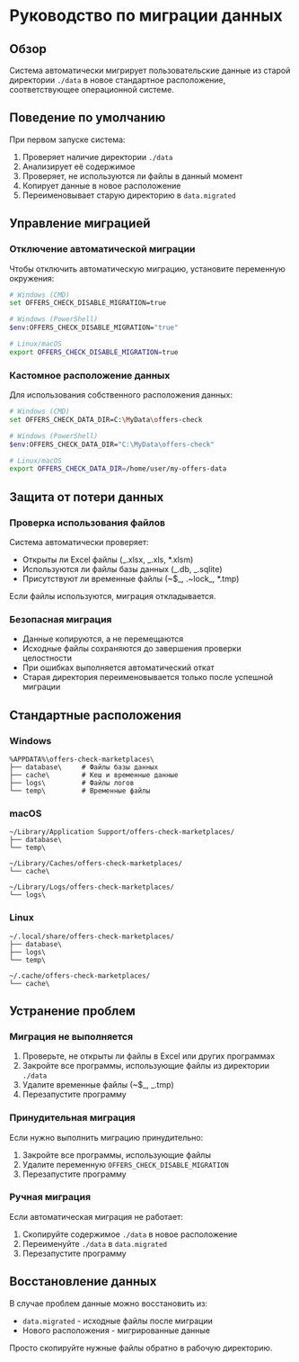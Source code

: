 # Руководство по миграции данных

## Обзор

Система автоматически мигрирует пользовательские данные из старой директории `./data` в новое стандартное расположение, соответствующее операционной системе.

## Поведение по умолчанию

При первом запуске система:

1. Проверяет наличие директории `./data`
2. Анализирует её содержимое
3. Проверяет, не используются ли файлы в данный момент
4. Копирует данные в новое расположение
5. Переименовывает старую директорию в `data.migrated`

## Управление миграцией

### Отключение автоматической миграции

Чтобы отключить автоматическую миграцию, установите переменную окружения:

```bash
# Windows (CMD)
set OFFERS_CHECK_DISABLE_MIGRATION=true

# Windows (PowerShell)
$env:OFFERS_CHECK_DISABLE_MIGRATION="true"

# Linux/macOS
export OFFERS_CHECK_DISABLE_MIGRATION=true
```

### Кастомное расположение данных

Для использования собственного расположения данных:

```bash
# Windows (CMD)
set OFFERS_CHECK_DATA_DIR=C:\MyData\offers-check

# Windows (PowerShell)
$env:OFFERS_CHECK_DATA_DIR="C:\MyData\offers-check"

# Linux/macOS
export OFFERS_CHECK_DATA_DIR=/home/user/my-offers-data
```

## Защита от потери данных

### Проверка использования файлов

Система автоматически проверяет:

- Открыты ли Excel файлы (_.xlsx, _.xls, \*.xlsm)
- Используются ли файлы базы данных (_.db, _.sqlite)
- Присутствуют ли временные файлы (~$_, .~lock_, \*.tmp)

Если файлы используются, миграция откладывается.

### Безопасная миграция

- Данные копируются, а не перемещаются
- Исходные файлы сохраняются до завершения проверки целостности
- При ошибках выполняется автоматический откат
- Старая директория переименовывается только после успешной миграции

## Стандартные расположения

### Windows

```
%APPDATA%\offers-check-marketplaces\
├── database\     # Файлы базы данных
├── cache\        # Кеш и временные данные
├── logs\         # Файлы логов
└── temp\         # Временные файлы
```

### macOS

```
~/Library/Application Support/offers-check-marketplaces/
├── database\
└── temp\

~/Library/Caches/offers-check-marketplaces/
└── cache\

~/Library/Logs/offers-check-marketplaces/
└── logs\
```

### Linux

```
~/.local/share/offers-check-marketplaces/
├── database\
├── logs\
└── temp\

~/.cache/offers-check-marketplaces/
└── cache\
```

## Устранение проблем

### Миграция не выполняется

1. Проверьте, не открыты ли файлы в Excel или других программах
2. Закройте все программы, использующие файлы из директории `./data`
3. Удалите временные файлы (~$_, _.tmp)
4. Перезапустите программу

### Принудительная миграция

Если нужно выполнить миграцию принудительно:

1. Закройте все программы, использующие файлы
2. Удалите переменную `OFFERS_CHECK_DISABLE_MIGRATION`
3. Перезапустите программу

### Ручная миграция

Если автоматическая миграция не работает:

1. Скопируйте содержимое `./data` в новое расположение
2. Переименуйте `./data` в `data.migrated`
3. Перезапустите программу

## Восстановление данных

В случае проблем данные можно восстановить из:

- `data.migrated` - исходные файлы после миграции
- Нового расположения - мигрированные данные

Просто скопируйте нужные файлы обратно в рабочую директорию.
